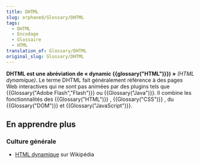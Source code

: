 ```yaml
---
title: DHTML
slug: orphaned/Glossary/DHTML
tags:
  - DHTML
  - Encodage
  - Glossaire
  - HTML
translation_of: Glossary/DHTML
original_slug: Glossary/DHTML
---
```


**DHTML est une abréviation de «&nbsp;dynamic {{glossary("HTML")}})**  **»** _(HTML dynamique)_. Le terme DHTML fait généralement référence à des pages Web interactives qui ne sont pas animées par des plugins tels que {{Glossary("Adobe Flash","Flash")}} ou {{Glossary("Java")}}. Il combine les fonctionnalités des {{Glossary("HTML")}} , {{Glossary("CSS")}} , du {{Glossary("DOM")}} et {{Glossary("JavaScript")}}.

## En apprendre plus

### Culture générale

- [HTML dynamique](https://fr.wikipedia.org/wiki/HTML_dynamique) sur Wikipédia
